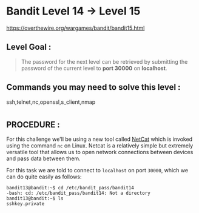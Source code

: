 # Bandit Level 14 -> Level 15 #

https://overthewire.org/wargames/bandit/bandit15.html

## Level Goal : ##
>The password for the next level can be retrieved by submitting the password of the current level to **port 30000** on **localhost**.


## Commands you may need to solve this level : ##
ssh,telnet,nc,openssl,s_client,nmap

#  
## PROCEDURE : ##

For this challenge we'll be using a new tool called [NetCat]((https://nc110.sourceforge.io/)) which is invoked using the command `nc` on Linux.  Netcat is a relatively simple but extremely versatile tool that allows us to open network connections between devices and pass data between them.

For this task we are told to connect to `localhost` on port `30000`, which we can do quite easily as follows:

```console
bandit13@bandit:~$ cd /etc/bandit_pass/bandit14
-bash: cd: /etc/bandit_pass/bandit14: Not a directory
bandit13@bandit:~$ ls
sshkey.private
```
